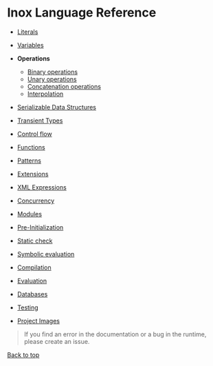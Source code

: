 # Inox Language Reference

- [Literals](./literals.md)

- [Variables](./variables.md)

- **Operations**
  - [Binary operations](./binary-operations.md)
  - [Unary operations](./unary-operations)
  - [Concatenation operations](./concatenation-operations.md)
  - [Interpolation](./interpolations.md)

- [Serializable Data Structures](./serializable-data-structures.md)

- [Transient Types](./transient-types.md)

- [Control flow](./control-flow.md)

- [Functions](./functions.md)
 
- [Patterns](./patterns.md)

- [Extensions](./extensions.md)

- [XML Expressions](./xml-expressions.md)

- [Concurrency](./concurrency.md)

- [Modules](./modules.md)

- [Pre-Initialization](./pre-initialization.md)

- [Static check](./static-check.md)

- [Symbolic evaluation](./symbolic-evaluation.md)

- [Compilation](./compilation.md)

- [Evaluation](./evaluation.md)

- [Databases](./databases.md)

- [Testing](./testing.md)

- [Project Images](./project-images.md)


> If you find an error in the documentation or a bug in the runtime, please
> create an issue.

[Back to top](#)
